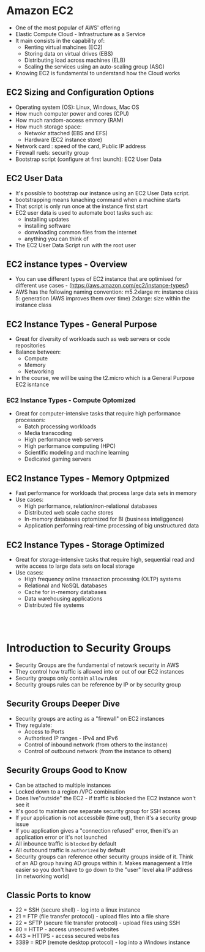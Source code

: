 #  Amazon EC2
  - One of the most popular of AWS' offering
  - Elastic Compute Cloud - Infrastructure as a Service
  - It main consists in the capability of:
    - Renting virtual mahcines (EC2)
    - Storing data on virtual drives (EBS)
    - Distributing load across machines (ELB)
    - Scaling the services using an auto-scaling group (ASG)
  - Knowing EC2 is fundamental to understand how the Cloud works


## EC2 Sizing and Configuration Options
  - Operating system (OS): Linux, Windows, Mac OS
  - How much computer power and cores (CPU)
  - How much random-access emmory (RAM)
  - How much storage space:
    -  Netwokr attached (EBS and EFS)
    - Hardware (EC2 instance store)
  - Network card : speed of the card, Public IP address
  - Firewall ruels: security group
  - Bootstrap script (configure at first launch): EC2 User Data

## EC2 User Data
  - It's possible to bootstrap our instance using an EC2 User Data script.
  - bootstrapping means lunaching command when a machine starts
  - That script is only run once at the instance first start
  - EC2 user data is used to automate boot tasks such as:
    - installing updates
    - installing software
    - donwloading common files from the internet
    - anything you can think of
  - The EC2 User Data Script run with the root user

## EC2 instance types - Overview
  - You can use different types of EC2 instance that are optimised for different use cases - (https://aws.amazon.com/ec2/instance-types/)
  - AWS has the following naming convention: m5.2xlarge
    m: instance class
    5: generation (AWS improves them over time)
    2xlarge: size within the instance class

## EC2 Instance Types - General Purpose
  - Great for diversity of workloads such as web servers or code repositories
  - Balance between:
    - Compute
    - Memory
    - Networking
  - In the course, we will be using the t2.micro which is a General Purpose EC2 isntance

### EC2 Instance Types - Compute Optomized
  - Great for computer-intensive tasks that require high performance processors:
    - Batch processing workloads
    - Media transcoding
    - High performance web servers
    - High performance computing (HPC)
    - Scientific modeling and machine learning
    - Dedicated gaming servers

## EC2 Instance Types - Memory Optpmized
  - Fast performance for workloads that process large data sets in memory
  - Use cases:
    - High performance, relation/non-relational databases
    - Distributed web scale cache  stores
    - In-memory databases optomized for BI (business inteliggence)
    - Application performing real-time processing of big unstructured data

## EC2 Instance Types - Storage Optimized
  - Great for storage-intensive tasks that require high, sequential read and write access to large data sets on local storage
  - Use cases:
    - High frequency online transaction processing (OLTP) systems
    - Relational and NoSQL databases
    - Cache for in-memory databases 
    - Data warehousing applications
    - Distributed file systems

<br><br>

# Introduction to Security Groups
  - Security Groups are the fundamental of netowrk security in AWS
  - They control how traffic is allowed into or out of our EC2 instances
  - Security groups only contain `allow` rules
  - Security groups rules can be reference by IP or by security group

## Security Groups Deeper Dive
  - Security groups are acting as a "firewall" on EC2 instances
  - They regulate:
    - Access to Ports
    - Authorised IP ranges - IPv4 and IPv6
    - Control of inbound network (from others to the instance)
    - Control of outbound network (from  the instance to others)

## Security Groups Good to Know
  - Can be attached to multiple instances
  - Locked down to a region /VPC combination
  - Does live"outside" the EC2 - if traffic is blocked the EC2 instance won't see it
  - It's good to maintain one separate security group for SSH access
  - If your application is not accessbile (time out), then it's a security group issue
  - If you application gives a "connection refused" error, then it's an application error or  it's not launched
  - All inbounce traffic is `blocked` by default
  - All outbound traffic is `authorized` by default
  - Security groups can reference other security groups inside of it. Think of an AD group having AD groups within it. Makes management a little easier so you don't have to go down to the "user" level aka IP address (in networking world)

## Classic Ports to know
  - 22 = SSH (secure shell) - log into a linux instance
  - 21 = FTP (file transfer protocol) - upload files into a file share
  - 22 = SFTP (secure file transfer protocol) - upload files using SSH
  - 80 = HTTP - access unsecured websites
  - 443 = HTTPS - access secured websites
  - 3389 = RDP (remote desktop protocol) - log into a Windows instance